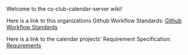 Welcome to the cs-club-calendar-server wiki!

Here is a link to this organizations Github Workflow Standards: [Github Workflow Standards](https://github.com/cs-club-appdev/cs-club-calendar-server/wiki/Github-Workflow-Standards)

Here is a link to the calendar projects' Requirement Specification: [Requirements](https://github.com/cs-club-appdev/cs-club-calendar-server/wiki/Requirement-Specification)